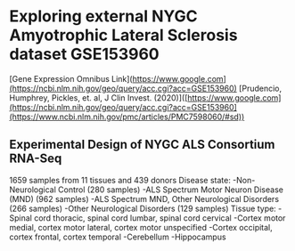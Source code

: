 # Exploring external NYGC Amyotrophic Lateral Sclerosis dataset GSE153960
[Gene Expression Omnibus Link](https://www.google.com](https://ncbi.nlm.nih.gov/geo/query/acc.cgi?acc=GSE153960)
[Prudencio, Humphrey, Pickles, et. al, J Clin Invest. (2020)]([https://www.google.com](https://ncbi.nlm.nih.gov/geo/query/acc.cgi?acc=GSE153960](https://www.ncbi.nlm.nih.gov/pmc/articles/PMC7598060/#sd))



## Experimental Design of NYGC ALS Consortium RNA-Seq
1659 samples from 11 tissues and 439 donors
Disease state:
-Non-Neurological Control (280 samples)
-ALS Spectrum Motor Neuron Disease (MND) (962 samples)
-ALS Spectrum MND, Other Neurological Disorders (266 samples)
-Other Neurological Disorders (129 samples)
Tissue type:
-Spinal cord thoracic, spinal cord lumbar, spinal cord cervical
-Cortex motor medial, cortex motor lateral, cortex motor unspecified
-Cortex occipital, cortex frontal, cortex temporal
-Cerebellum
-Hippocampus 

